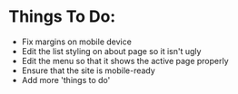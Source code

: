 # Things To Do:

- Fix margins on mobile device
- Edit the list styling on about page so it isn't ugly
- Edit the menu so that it shows the active page properly
- Ensure that the site is mobile-ready
- Add more 'things to do'
